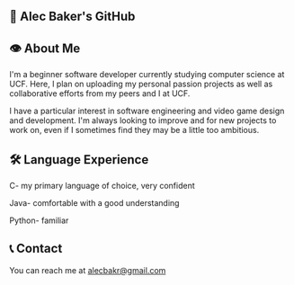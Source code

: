 ## 🔮 Alec Baker's GitHub 

## 👁️ About Me 
I'm a beginner software developer currently studying computer science at UCF.
Here, I plan on uploading my personal passion projects as well as collaborative efforts from my peers and I at UCF.

I have a particular interest in software engineering and video game design and development. I'm always looking to improve and for new projects to work on, even if I sometimes find they may be a little too ambitious.

## 🛠 Language Experience 
C- my primary language of choice, very confident

Java- comfortable with a good understanding

Python- familiar

## 📞 Contact
You can reach me at alecbakr@gmail.com

